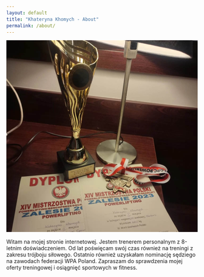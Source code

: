 ```yaml
---
layout: default
title: "Khateryna Khomych - About"
permalink: /about/
---
```


<div id="about" class="content flex flex-col md:flex-row p-4">
     <div class="flex-1 md:mr-8 shadow-lg bg-white rounded-lg overflow-hidden transition duration-300 hover:scale-105">
        <img src="/assets/zawodyZalesie.jpg" alt="Khateryna Khomych at Zalesie Competition" class="rounded max-w-xs md:max-w-sm lg:max-w-md mx-auto">
    </div>
    <div class="flex-1 md:ml-8 shadow-lg bg-white rounded-lg p-4 transition duration-300 hover:scale-105">
        <p class="text-gray-600 text-center md:text-left mt-4 md:mt-0 pl-4">   Witam na mojej stronie internetowej. Jestem trenerem personalnym z 8-letnim doświadczeniem. Od lat poświęcam swój czas również na treningi z zakresu trójboju siłowego. Ostatnio również uzyskałam nominację sędziego na zawodach federacji WPA Poland. Zapraszam do sprawdzenia mojej oferty treningowej i osiągnięć sportowych w fitness.</p>
    </div>
</div>

